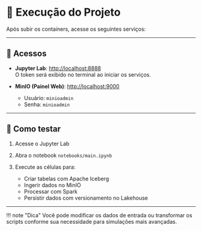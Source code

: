 # 🚀 Execução do Projeto

Após subir os containers, acesse os seguintes serviços:

---

## 🔗 Acessos

- **Jupyter Lab**: [http://localhost:8888](http://localhost:8888)  
  O token será exibido no terminal ao iniciar os serviços.

- **MinIO (Painel Web)**: [http://localhost:9000](http://localhost:9000)  
  - Usuário: `minioadmin`  
  - Senha: `minioadmin`

---

## 🧪 Como testar

1. Acesse o Jupyter Lab
2. Abra o notebook `notebooks/main.ipynb`
3. Execute as células para:

   - Criar tabelas com Apache Iceberg
   - Ingerir dados no MinIO
   - Processar com Spark
   - Persistir dados com versionamento no Lakehouse

---

!!! note "Dica"
    Você pode modificar os dados de entrada ou transformar os scripts conforme sua necessidade para simulações mais avançadas.
